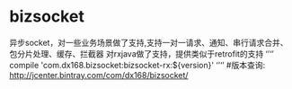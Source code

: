 # bizsocket
异步socket，对一些业务场景做了支持,支持一对一请求、通知、串行请求合并、包分片处理、缓存、拦截器
对rxjava做了支持，提供类似于retrofit的支持
‘’‘’
compile 'com.dx168.bizsocket:bizsocket-rx:${version}'
‘’‘’
#版本查询: 
http://jcenter.bintray.com/com/dx168/bizsocket/
